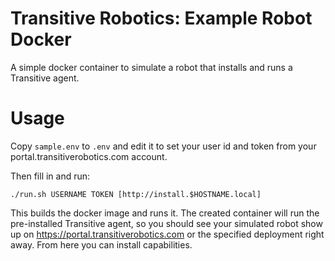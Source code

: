 # Transitive Robotics: Example Robot Docker

A simple docker container to simulate a robot that installs and runs a Transitive agent.

# Usage

Copy `sample.env` to `.env` and edit it to set your user id and token from your portal.transitiverobotics.com account.

Then fill in and run:
```
./run.sh USERNAME TOKEN [http://install.$HOSTNAME.local]
```
This builds the docker image and runs it. The created container will run the pre-installed Transitive agent, so you should see your simulated robot show up on https://portal.transitiverobotics.com or the specified deployment right away. From here you can install capabilities.
